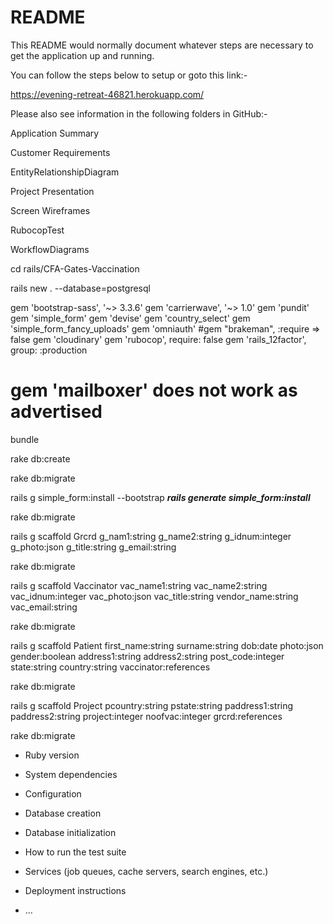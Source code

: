 # README

This README would normally document whatever steps are necessary to get the
application up and running.

You can follow the steps below to setup or goto this link:-

https://evening-retreat-46821.herokuapp.com/

Please also see information in the following folders in GitHub:-

Application Summary

Customer Requirements

EntityRelationshipDiagram

Project Presentation

Screen Wireframes

RubocopTest

WorkflowDiagrams


cd rails/CFA-Gates-Vaccination


rails new . --database=postgresql


gem 'bootstrap-sass', '~> 3.3.6'
gem 'carrierwave', '~> 1.0'
gem 'pundit'
gem 'simple_form'
gem 'devise'
gem 'country_select'
gem 'simple_form_fancy_uploads'
gem 'omniauth'
#gem "brakeman", :require => false
gem 'cloudinary'
gem 'rubocop', require: false
gem 'rails_12factor', group: :production
# gem 'mailboxer' does not work as advertised


bundle


rake db:create


rake db:migrate


rails g simple_form:install --bootstrap *******rails generate simple_form:install*******


rake db:migrate


rails g scaffold Grcrd g_nam1:string g_name2:string g_idnum:integer g_photo:json g_title:string g_email:string


rake db:migrate


rails g scaffold Vaccinator vac_name1:string vac_name2:string vac_idnum:integer vac_photo:json vac_title:string vendor_name:string vac_email:string


rake db:migrate


rails g scaffold Patient first_name:string surname:string dob:date photo:json gender:boolean address1:string address2:string post_code:integer state:string country:string vaccinator:references


rake db:migrate


rails g scaffold Project pcountry:string pstate:string paddress1:string paddress2:string project:integer noofvac:integer grcrd:references


rake db:migrate


* Ruby version

* System dependencies

* Configuration

* Database creation

* Database initialization

* How to run the test suite

* Services (job queues, cache servers, search engines, etc.)

* Deployment instructions

* ...
